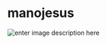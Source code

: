 # manojesus
![enter image description here](https://github.com/palomajunque/manojesus/blob/main/imagenes/manojesus.png?raw=true)